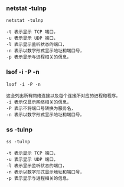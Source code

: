 ### netstat -tulnp
```shell
netstat -tulnp

-t 表示显示 TCP 端口，
-u 表示显示 UDP 端口，
-l 表示显示监听状态的端口，
-n 表示以数字形式显示地址和端口号，
-p 表示显示与进程相关的信息。
```

### lsof -i -P -n
```shell
lsof -i -P -n

这会列出所有网络连接以及每个连接所对应的进程和程序。 
-i 表示仅显示网络相关的信息，
-P 表示不将端口号转换为服务名，
-n 表示以数字形式显示地址和端口号。

```

### ss -tulnp
```shell
ss -tulnp

-t 表示显示 TCP 端口，
-u 表示显示 UDP 端口，
-l 表示显示监听状态的端口，
-n 表示以数字形式显示地址和端口号，
-p 表示显示与进程相关的信息。
```

